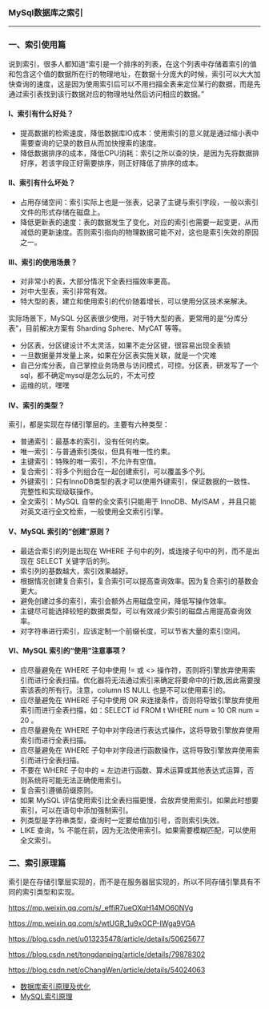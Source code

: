 ### MySql数据库之索引 ###
***

### 一、索引使用篇 ###

说到索引，很多人都知道“索引是一个排序的列表，在这个列表中存储着索引的值和包含这个值的数据所在行的物理地址，在数据十分庞大的时候，索引可以大大加快查询的速度，这是因为使用索引后可以不用扫描全表来定位某行的数据，而是先通过索引表找到该行数据对应的物理地址然后访问相应的数据。”

#### I、索引有什么好处？ ####



- 提高数据的检索速度，降低数据库IO成本：使用索引的意义就是通过缩小表中需要查询的记录的数目从而加快搜索的速度。
- 降低数据排序的成本，降低CPU消耗：索引之所以查的快，是因为先将数据排好序，若该字段正好需要排序，则正好降低了排序的成本。

#### II、索引有什么坏处？ ####


- 占用存储空间：索引实际上也是一张表，记录了主键与索引字段，一般以索引文件的形式存储在磁盘上。
- 降低更新表的速度：表的数据发生了变化，对应的索引也需要一起变更，从而减低的更新速度。否则索引指向的物理数据可能不对，这也是索引失效的原因之一。

#### III、索引的使用场景？ ####



- 对非常小的表，大部分情况下全表扫描效率更高。
- 对中大型表，索引非常有效。
- 特大型的表，建立和使用索引的代价随着增长，可以使用分区技术来解决。


实际场景下，MySQL 分区表很少使用，对于特大型的表，更常用的是“分库分表”，目前解决方案有 Sharding Sphere、MyCAT 等等。


- 分区表，分区键设计不太灵活，如果不走分区键，很容易出现全表锁
- 一旦数据量并发量上来，如果在分区表实施关联，就是一个灾难
- 自己分库分表，自己掌控业务场景与访问模式，可控。分区表，研发写了一个sql，都不确定mysql是怎么玩的，不太可控
- 运维的坑，嘿嘿


#### IV、索引的类型？ ####

索引，都是实现在存储引擎层的。主要有六种类型：

- 普通索引：最基本的索引，没有任何约束。
- 唯一索引：与普通索引类似，但具有唯一性约束。
- 主键索引：特殊的唯一索引，不允许有空值。
- 复合索引：将多个列组合在一起创建索引，可以覆盖多个列。
- 外键索引：只有InnoDB类型的表才可以使用外键索引，保证数据的一致性、完整性和实现级联操作。
- 全文索引：MySQL 自带的全文索引只能用于 InnoDB、MyISAM ，并且只能对英文进行全文检索，一般使用全文索引引擎。



#### V、MySQL 索引的“创建”原则？ ####


- 最适合索引的列是出现在 WHERE 子句中的列，或连接子句中的列，而不是出现在 SELECT 关键字后的列。
- 索引列的基数越大，索引效果越好。
- 根据情况创建复合索引，复合索引可以提高查询效率。因为复合索引的基数会更大。
- 避免创建过多的索引，索引会额外占用磁盘空间，降低写操作效率。
- 主键尽可能选择较短的数据类型，可以有效减少索引的磁盘占用提高查询效率。
- 对字符串进行索引，应该定制一个前缀长度，可以节省大量的索引空间。



#### VI、MySQL 索引的“使用”注意事项？ ####



- 应尽量避免在 WHERE 子句中使用 != 或 <> 操作符，否则将引擎放弃使用索引而进行全表扫描。优化器将无法通过索引来确定将要命中的行数,因此需要搜索该表的所有行。注意，column IS NULL 也是不可以使用索引的。
- 应尽量避免在 WHERE 子句中使用 OR 来连接条件，否则将导致引擎放弃使用索引而进行全表扫描，如：SELECT id FROM t WHERE num = 10 OR num = 20 。
- 应尽量避免在 WHERE 子句中对字段进行表达式操作，这将导致引擎放弃使用索引而进行全表扫描。
- 应尽量避免在 WHERE 子句中对字段进行函数操作，这将导致引擎放弃使用索引而进行全表扫描。
- 不要在 WHERE 子句中的 = 左边进行函数、算术运算或其他表达式运算，否则系统将可能无法正确使用索引。
- 复合索引遵循前缀原则。
- 如果 MySQL 评估使用索引比全表扫描更慢，会放弃使用索引。如果此时想要索引，可以在语句中添加强制索引。
- 列类型是字符串类型，查询时一定要给值加引号，否则索引失效。
- LIKE 查询，% 不能在前，因为无法使用索引。如果需要模糊匹配，可以使用全文索引。


### 二、索引原理篇 ###

索引是在存储引擎层实现的，而不是在服务器层实现的，所以不同存储引擎具有不同的索引类型和实现。


https://mp.weixin.qq.com/s/_effiR7ueOXqH14MO60NVg


https://mp.weixin.qq.com/s/wtUGR_1u9xOCP-IWga9VGA

https://blog.csdn.net/u013235478/article/details/50625677

https://blog.csdn.net/tongdanping/article/details/79878302

https://blog.csdn.net/oChangWen/article/details/54024063





- [数据库索引原理及优化](https://mp.weixin.qq.com/s/wtUGR_1u9xOCP-IWga9VGA)
- [MySQL索引原理](https://blog.csdn.net/u013235478/article/details/50625677)








